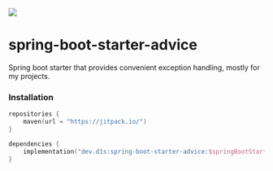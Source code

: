 [![](https://jitpack.io/v/d1snin/spring-boot-starter-caching.svg)](https://jitpack.io/#d1snin/spring-boot-starter-advice)
# spring-boot-starter-advice
Spring boot starter that provides convenient exception handling, mostly for my projects.

### Installation
```kotlin
repositories {
    maven(url = "https://jitpack.io/")
}

dependencies {
    implementation("dev.d1s:spring-boot-starter-advice:$springBootStarterCachingVersion")
}
```

